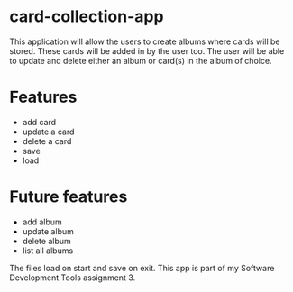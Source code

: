 # card-collection-app

This application will allow the users to create albums where cards will be stored.
These cards will be added in by the user too.
The user will be able to update and delete either an album or card(s) in the album of choice.

# Features 
- add card
- update a card
- delete a card
- save 
- load

# Future features
- add album
- update album
- delete album
- list all albums

The files load on start and save on exit.
This app is part of my Software Development Tools assignment 3.

